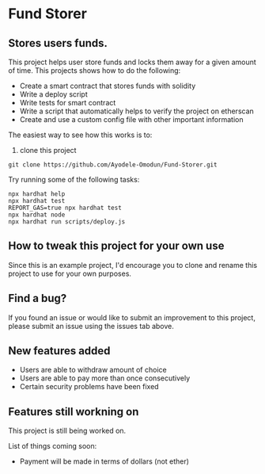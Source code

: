 <!-- @format -->

# Fund Storer

## Stores users funds.

This project helps user store funds and locks them away for a given amount of time.
This projects shows how to do the following:

- Create a smart contract that stores funds with solidity
- Write a deploy script
- Write tests for smart contract
- Write a script that automatically helps to verify the project on etherscan
- Create and use a custom config file with other important information

The easiest way to see how this works is to:

1. clone this project

```shell
git clone https://github.com/Ayodele-Omodun/Fund-Storer.git
```

Try running some of the following tasks:

```shell
npx hardhat help
npx hardhat test
REPORT_GAS=true npx hardhat test
npx hardhat node
npx hardhat run scripts/deploy.js
```

## How to tweak this project for your own use

Since this is an example project, I'd encourage you to clone and rename this project to use for your own purposes.

## Find a bug?

If you found an issue or would like to submit an improvement to this project, please submit an issue using the issues tab above.

## New features added

- Users are able to withdraw amount of choice
- Users are able to pay more than once consecutively
- Certain security problems have been fixed

## Features still workning on

This project is still being worked on.

List of things coming soon:

- Payment will be made in terms of dollars (not ether)
